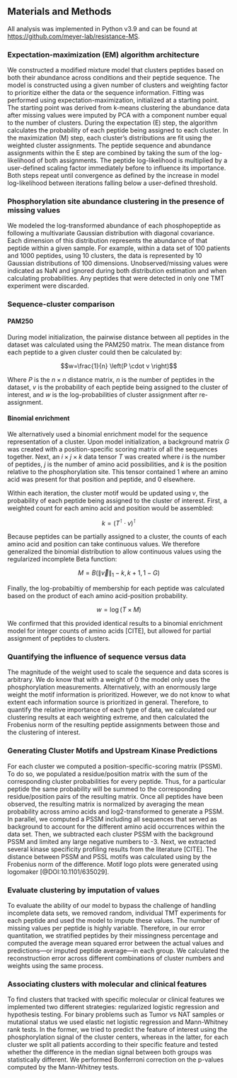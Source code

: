 ## Materials and Methods

All analysis was implemented in Python v3.9 and can be found at <https://github.com/meyer-lab/resistance-MS>.

### Expectation-maximization (EM) algorithm architecture

We constructed a modified mixture model that clusters peptides based on both their abundance across conditions and their peptide sequence. The model is constructed using a given number of clusters and weighting factor to prioritize either the data or the sequence information. Fitting was performed using expectation-maximization, initialized at a starting point. The starting point was derived from k-means clustering the abundance data after missing values were imputed by PCA with a component number equal to the number of clusters. During the expectation (E) step, the algorithm calculates the probability of each peptide being assigned to each cluster. In the maximization (M) step, each cluster’s distributions are fit using the weighted cluster assignments. The peptide sequence and abundance assignments within the E step are combined by taking the sum of the log-likelihood of both assignments. The peptide log-likelihood is multiplied by a user-defined scaling factor immediately before to influence its importance. Both steps repeat until convergence as defined by the increase in model log-likelihood between iterations falling below a user-defined threshold.

### Phosphorylation site abundance clustering in the presence of missing values

We modeled the log-transformed abundance of each phosphopeptide as following a multivariate Gaussian distribution with diagonal covariance. Each dimension of this distribution represents the abundance of that peptide within a given sample. For example, within a data set of 100 patients and 1000 peptides, using 10 clusters, the data is represented by 10 Gaussian distributions of 100 dimensions. Unobserved/missing values were indicated as NaN and ignored during both distribution estimation and when calculating probabilities. Any peptides that were detected in only one TMT experiment were discarded.

### Sequence-cluster comparison

#### PAM250

During model initialization, the pairwise distance between all peptides in the dataset was calculated using the PAM250 matrix. The mean distance from each peptide to a given cluster could then be calculated by:

$$w=\frac{1}{n} \left(P \cdot v \right)$$

Where $P$ is the $n \times n$ distance matrix, $n$ is the number of peptides in the dataset, $v$ is the probability of each peptide being assigned to the cluster of interest, and $w$ is the log-probabilities of cluster assignment after re-assignment.

#### Binomial enrichment

We alternatively used a binomial enrichment model for the sequence representation of a cluster. Upon model initialization, a background matrix $G$ was created with a position-specific scoring matrix of all the sequences together. Next, an $i \times j \times k$ data tensor $T$ was created where $i$ is the number of peptides, $j$ is the number of amino acid possibilities, and $k$ is the position relative to the phosphorylation site. This tensor contained 1 where an amino acid was present for that position and peptide, and 0 elsewhere.

Within each iteration, the cluster motif would be updated using $v$, the probability of each peptide being assigned to the cluster of interest. First, a weighted count for each amino acid and position would be assembled:

$$k = \left(T^\intercal \cdot v \right)^\intercal$$

Because peptides can be partially assigned to a cluster, the counts of each amino acid and position can take continuous values. We therefore generalized the binomial distribution to allow continuous values using the regularized incomplete Beta function:

$$M = B \left(\| \vec{v}\|_1 - k, k + 1, 1 - G \right)$$

Finally, the log-probabiltiy of membership for each peptide was calculated based on the product of each amino acid-position probability.

$$w = \log (T \times M)$$

We confirmed that this provided identical results to a binomial enrichment model for integer counts of amino acids [CITE], but allowed for partial assignment of peptides to clusters.

### Quantifying the influence of sequence versus data

The magnitude of the weight used to scale the sequence and data scores is arbitrary. We do know that with a weight of 0 the model only uses the phosphorylation measurements. Alternatively, with an enormously large weight the motif information is prioritized. However, we do not know to what extent each information source is prioritized in general. Therefore, to quantify the relative importance of each type of data, we calculated our clustering results at each weighting extreme, and then calculated the Frobenius norm of the resulting peptide assignments between those and the clustering of interest.

### Generating Cluster Motifs and Upstream Kinase Predictions

For each cluster we computed a position-specific-scoring matrix (PSSM). To do so, we populated a residue/position matrix with the sum of the corresponding cluster probabilities for every peptide. Thus, for a particular peptide the same probability will be summed to the corresponding residue/position pairs of the resulting matrix. Once all peptides have been observed, the resulting matrix is normalized by averaging the mean probability across amino acids and log2-transformed to generate a PSSM. In parallel, we computed a PSSM including all sequences that served as background to account for the different amino acid occurrences within the data set. Then, we subtracted each cluster PSSM with the background PSSM and limited any large negative numbers to -3. Next, we extracted several kinase specificity profiling results from the literature [CITE]. The distance between PSSM and PSSL motifs was calculated using by the Frobenius norm of the difference. Motif logo plots were generated using logomaker [@DOI:10.1101/635029].

### Evaluate clustering by imputation of values

To evaluate the ability of our model to bypass the challenge of handling incomplete data sets, we removed random, individual TMT experiments for each peptide and used the model to impute these values. The number of missing values per peptide is highly variable. Therefore, in our error quantitation, we stratified peptides by their missingness percentage and computed the average mean squared error between the actual values and predictions—or imputed peptide average—in each group. We calculated the reconstruction error across different combinations of cluster numbers and weights using the same process.

### Associating clusters with molecular and clinical features

To find clusters that tracked with specific molecular or clinical features we implemented two different strategies: regularized logistic regression and hypothesis testing. For binary problems such as Tumor vs NAT samples or mutational status we used elastic net logistic regression and Mann-Whitney rank tests. In the former, we tried to predict the feature of interest using the phosphorylation signal of the cluster centers, whereas in the latter, for each cluster we split all patients according to their specific feature and tested whether the difference in the median signal between both groups was statistically different. We performed Bonferroni correction on the p-values computed by the Mann-Whitney tests.
